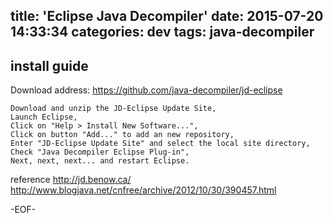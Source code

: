 title: 'Eclipse Java Decompiler'
date: 2015-07-20 14:33:34
categories: dev
tags: java-decompiler
---

## install guide

Download address:
https://github.com/java-decompiler/jd-eclipse


    Download and unzip the JD-Eclipse Update Site,
    Launch Eclipse,
    Click on "Help > Install New Software...",
    Click on button "Add..." to add an new repository,
    Enter "JD-Eclipse Update Site" and select the local site directory,
    Check "Java Decompiler Eclipse Plug-in",
    Next, next, next... and restart Eclipse.

reference
http://jd.benow.ca/
http://www.blogjava.net/cnfree/archive/2012/10/30/390457.html

-EOF-

